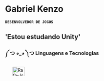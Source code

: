 # Gabriel Kenzo

**`DESENVOLVEDOR DE JOGOS`**

## 'Estou estudando Unity'

### ༼ つ ◕_◕ ༽つ Linguagens e Tecnologias
<ul>
  <img align="center" alt="Rafa-Js" height="30" width="40" src="https://cdn.jsdelivr.net/gh/devicons/devicon@latest/devicon.min.css">
</ul>
